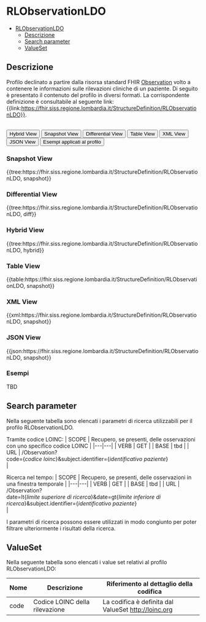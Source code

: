 # RLObservationLDO

- [RLObservationLDO](#RLObservationLDO)
  - [Descrizione](#descrizione)
  - [Search parameter](#search-parameter)
  - [ValueSet](#valueset)


## Descrizione

Profilo declinato a partire dalla risorsa standard FHIR [Observation](https://hl7.org/fhir/r4/observation.html) volto a contenere le informazioni sulle rilevazioni cliniche di un paziente. 
Di seguito è presentato il contenuto del profilo in diversi formati. La corrispondente definizione è consultabile al seguente link: {{link:https://fhir.siss.regione.lombardia.it/StructureDefinition/RLObservationLDO}}.

<br>
<div class="tab">
  <button class="tablinks active" onclick="openTab(event, 'Hybrid View')">Hybrid View</button>
  <button class="tablinks" onclick="openTab(event, 'Snapshot View')">Snapshot View</button>
  <button class="tablinks" onclick="openTab(event, 'Differential View')">Differential View</button>
  <button class="tablinks" onclick="openTab(event, 'Table View')">Table View</button>
  <button class="tablinks" onclick="openTab(event, 'XML View')">XML View</button>
  <button class="tablinks" onclick="openTab(event, 'JSON View')">JSON View</button>
  <button class="tablinks" onclick="openTab(event, 'Esempi')">Esempi applicati al profilo</button>
</div>

<div id="Snapshot View" class="tabcontent">
  <h3>Snapshot View</h3>
{{tree:https://fhir.siss.regione.lombardia.it/StructureDefinition/RLObservationLDO, snapshot}}
</div>

<div id="Differential View" class="tabcontent">
  <h3>Differential View</h3>
{{tree:https://fhir.siss.regione.lombardia.it/StructureDefinition/RLObservationLDO, diff}}
</div>

<div id="Hybrid View" class="tabcontent"  style="display:block">
  <h3>Hybrid View</h3>
{{tree:https://fhir.siss.regione.lombardia.it/StructureDefinition/RLObservationLDO, hybrid}}
</div>

<div id="Table View" class="tabcontent">
  <h3>Table View</h3>
{{table:https://fhir.siss.regione.lombardia.it/StructureDefinition/RLObservationLDO, snapshot}}
</div>

<div id="XML View" class="tabcontent">
  <h3>XML View</h3>
{{xml:https://fhir.siss.regione.lombardia.it/StructureDefinition/RLObservationLDO, snapshot}}
</div>

<div id="JSON View" class="tabcontent">
  <h3>JSON View</h3>
{{json:https://fhir.siss.regione.lombardia.it/StructureDefinition/RLObservationLDO, snapshot}}
</div>

<div id="Esempi" class="tabcontent">
  <h3>Esempi</h3>
TBD
<br>
</div>


<!-- ===================================================FINE SEZIONE=================================================== -->

## Search parameter

Nella seguente tabella sono elencati i parametri di ricerca utilizzabili per il profilo RLObservationLDO.

Tramite codice LOINC:
| SCOPE | Recupero, se presenti, delle osservazioni con uno specifico codice LOINC    |
|---|---|
| VERB | GET |
| BASE | tbd    |
| URL | /Observation?<br>code=\{_codice loinc_}&subject.identifier=\{_identificativo paziente_\}<br>    |


Ricerca nel tempo:
| SCOPE | Recupero, se presenti, delle osservazioni in una finestra temporale    |
|---|---|
| VERB | GET |
| BASE | tbd    |
| URL | /Observation?<br>date=lt\{_limite superiore di ricerca_}&date=gt\{_limite inferiore di ricerca_}&subject.identifier=\{_identificativo paziente_\}<br>      |

I parametri di ricerca possono essere utilizzati in modo congiunto per poter filtrare ulteriormente i risultati della ricerca.
<!-- ===================================================FINE SEZIONE=================================================== -->

## ValueSet


Nella seguente tabella sono elencati i value set relativi al profilo RLObservationLDO:

| Nome    | Descrizione    | Riferimento   al dettaglio della codifica    |
|---|---|---|
| code | Codice LOINC della rilevazione |La codifica è definita dal ValueSet http://loinc.org |

